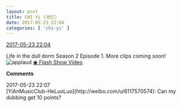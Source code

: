 ```yaml
---
layout: post
title: CHI Yi (池忆)
date: 2017-05-23 22:04
categories: [ 'chi-yi' ]
---
```


<div class="weibo-info">
  <a href="http://weibo.com/6117581836/F4u5FgpRV">2017-05-23 22:04</a>
</div>

Life in the dull dorm Season 2 Episode 1. More clips coming soon! ![applaud](http://img.t.sinajs.cn/t4/appstyle/expression/ext/normal/36/gza_org.gif) [◉ Flash Show Video](http://weibo.com/tv/v/F4u5FgpRV)

<!-- more -->

**Comments**

<div class="weibo-info">2017-05-23 22:07</div>
[YiAnMusicClub-HeLuoLuo](http://weibo.com/u/6117570574): Can my dubbing get 10 points?
